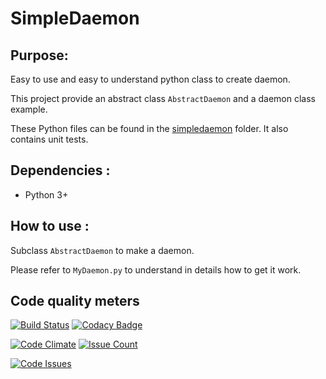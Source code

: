 # SimpleDaemon


## Purpose:

Easy to use and easy to understand python class to create daemon.

This project provide an abstract class `AbstractDaemon` and a daemon class example.

These Python files can be found in the [simpledaemon](https://github.com/toast254/SimpleDaemon/tree/master/simpledaemon) folder. It also contains unit tests.


## Dependencies :

  - Python 3+


## How to use :

Subclass `AbstractDaemon` to make a daemon.

Please refer to `MyDaemon.py` to understand in details how to get it work.


## Code quality meters

[![Build Status](https://travis-ci.org/toast254/SimpleDaemon.svg?branch=master)](https://travis-ci.org/toast254/SimpleDaemon)
[![Codacy Badge](https://api.codacy.com/project/badge/Grade/dd1ed35fdf464e4894a6b3ba18bd29dd)](https://www.codacy.com/app/toast254/SimpleDaemon?utm_source=github.com&amp;utm_medium=referral&amp;utm_content=toast254/SimpleDaemon&amp;utm_campaign=Badge_Grade)

[![Code Climate](https://codeclimate.com/github/toast254/SimpleDaemon/badges/gpa.svg)](https://codeclimate.com/github/toast254/SimpleDaemon)
[![Issue Count](https://codeclimate.com/github/toast254/SimpleDaemon/badges/issue_count.svg)](https://codeclimate.com/github/toast254/SimpleDaemon)

[![Code Issues](https://www.quantifiedcode.com/api/v1/project/783b9fed9b084049a721fd322d62738a/badge.svg)](https://www.quantifiedcode.com/app/project/783b9fed9b084049a721fd322d62738a)
